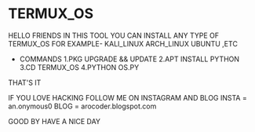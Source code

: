 # TERMUX_OS

HELLO FRIENDS
IN THIS TOOL YOU CAN INSTALL ANY TYPE OF TERMUX_OS FOR EXAMPLE-
KALI_LINUX
ARCH_LINUX
UBUNTU ,ETC

* COMMANDS 
1.PKG UPGRADE && UPDATE
2.APT INSTALL PYTHON
3.CD TERMUX_OS
4.PYTHON OS.PY

THAT'S IT

IF YOU LOVE HACKING FOLLOW ME ON INSTAGRAM AND BLOG
INSTA = an.onymous0
BLOG = arocoder.blogspot.com

GOOD BY HAVE A NICE DAY
